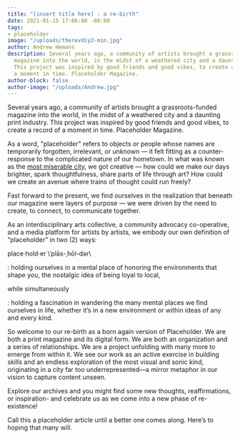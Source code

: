 ```yaml
---
title: "[insert title here] : a re-birth"
date: 2021-01-15 17:06:00 -08:00
tags:
- placeholder
image: "/uploads/therevdiy2-min.jpg"
author: Andrew Hemans
description: Several years ago, a community of artists brought a grassroots-funded
  magazine into the world, in the midst of a weathered city and a daunting print industry.
  This project was inspired by good friends and good vibes, to create a record of
  a moment in time. Placeholder Magazine.
author-block: false
author-image: "/uploads/Andrew.jpg"
---
```


Several years ago, a community of artists brought a grassroots-funded magazine into the world, in the midst of a weathered city and a daunting print industry. This project was inspired by good friends and good vibes, to create a record of a moment in time. Placeholder Magazine.

As a word, "placeholder" refers to objects or people whose names are temporarily forgotten, irrelevant, or unknown — it felt fitting as a counter-response to the complicated nature of our hometown. In what was known as the [most miserable city](http://time.com/23514/americas-most-miserable-city-emerges-from-bankruptcy/), we got creative — how could we make our days brighter, spark thoughtfulness, share parts of life through art? How could we create an avenue where trains of thought could run freely?

Fast forward to the present, we find ourselves in the realization that beneath our magazine were layers of purpose — we were driven by the need to create, to connect, to communicate together.

As an interdisciplinary arts collective, a community advocacy co-operative, and a media platform for artists by artists, we embody our own definition of “placeholder” in two (2) ways:

place·hold·er \\ˈplās-ˌhōl-dər\\

\: holding ourselves in a mental place of honoring the environments that shape you, the nostalgic idea of being loyal to local,

while simultaneously

\: holding a fascination in wandering the many mental places we find ourselves in life, whether it’s in a new environment or within ideas of any and every kind.

So welcome to our re-birth as a born again version of Placeholder. We are both a print magazine and its digital form. We are both an organization and a series of relationships. We are a project unfolding with many more to emerge from within it. We see our work as an active exercise in building skills and an endless exploration of the most visual and sonic kind, originating in a city far too underrepresented—a mirror metaphor in our vision to capture content unseen.

Explore our archives and you might find some new thoughts, reaffirmations, or inspiration- and celebrate us as we come into a new phase of re-existence!

Call this a placeholder article until a better one comes along. Here’s to hoping that many will.
